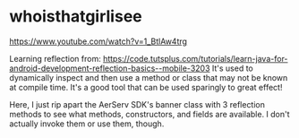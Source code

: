 # whoisthatgirlisee
https://www.youtube.com/watch?v=1_BtlAw4trg

Learning reflection from: https://code.tutsplus.com/tutorials/learn-java-for-android-development-reflection-basics--mobile-3203
It's used to dynamically inspect and then use a method or class that may not be known at compile time. 
It's a good tool that can be used sparingly to great effect!

Here, I just rip apart the AerServ SDK's banner class with 3 reflection methods to see what methods, constructors, and fields are available. I don't actually invoke them or use them, though.
